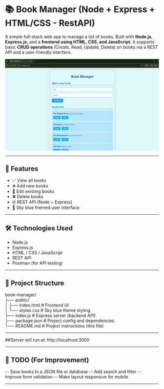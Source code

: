 # 📚 Book Manager (Node + Express + HTML/CSS - RestAPI)

A simple full-stack web app to manage a list of books. Built with **Node.js**, **Express.js**, and a **frontend using HTML, CSS, and JavaScript**. It supports basic **CRUD operations** (Create, Read, Update, Delete) on books via a REST API and a user-friendly interface.

![Screenshot](ss.png)

---

## 🚀 Features

- ✅ View all books
- ➕ Add new books
- 📝 Edit existing books
- ❌ Delete books
- 🌐 REST API (Node + Express)
- 🎨 Sky blue themed user interface

---

## 🛠️ Technologies Used

- Node.js
- Express.js
- HTML / CSS / JavaScript
- REST API
- Postman (for API testing)

---

## 📁 Project Structure  
book-manager/  
├── public/  
│ ├── index.html # Frontend UI  
│ └── styles.css # Sky blue theme styling  
├── index.js # Express server (backend API)  
├── package.json # Project config and dependencies  
└── README.md # Project instructions (this file)  

---

##Server will run at: http://localhost:3000

---

## 📌 TODO (For Improvement)
-- Save books to a JSON file or database
-- Add search and filter
-- Improve form validation
-- Make layout responsive for mobile  

---

